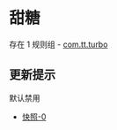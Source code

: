 # 甜糖

存在 1 规则组 - [com.tt.turbo](/src/apps/com.tt.turbo.ts)

## 更新提示

默认禁用

- [快照-0](https://i.gkd.li/import/14292907)
